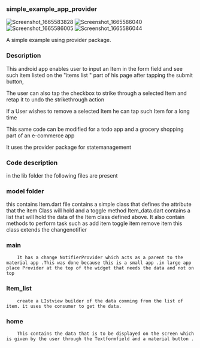 ### simple_example_app_provider

![Screenshot_1665583828](https://user-images.githubusercontent.com/84554840/195376364-1ccdc437-1954-4cd3-8f37-163edda14ee0.png)
![Screenshot_1665586040](https://user-images.githubusercontent.com/84554840/195376893-323f85b7-bebb-4031-b649-fbf7d37f079f.png)
![Screenshot_1665586005](https://user-images.githubusercontent.com/84554840/195376784-ecd2d70c-03cf-4c9a-858b-4c27063f8f44.png)
![Screenshot_1665586044](https://user-images.githubusercontent.com/84554840/195377255-f0b6afd7-3473-4e4d-a8f8-3ca624af29a5.png)

A  simple example using provider package.

### Description

This android app enables user to input an Item in the form field and see such item listed on the "items list " part of his page after tapping the submit button, 

The user can also tap the checkbox  to strike through a selected Item and retap it to undo the strikethrough action

If a User wishes to remove a selected Item he can tap such Item for a long time

This same code can be modified for a todo app and a grocery shopping part of an e-commerce app

It uses the provider package for statemanagement 

### Code description
in the lib folder the following files are present
 ### model folder
   this contains 
     Item.dart file 
            contains a simple class that defines the attribute that the item Class will hold and a toggle method
     Item_data.dart
            contains a list that will hold the data of the Item class defined above. 
            It also contain methods to perform task such as 
                    add item
                    toggle item
                    remove item
            this class extends the changenotifier

  ### main
        It has a change NotifierProvider which acts as a parent to the material app .This was done because this is a small app .in large app place Provider at the top of the widget that needs the data and not on top

 ### Item_list
        create a LIstview builder of the data comming from the list of item. it uses the consumer to get the data.
 ### home
        This contains the data that is to be displayed on the screen which is given by the user through the Textformfield and a material button .

